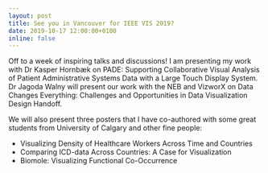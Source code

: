 ```yaml
---
layout: post
title: See you in Vancouver for IEEE VIS 2019?
date: 2019-10-17 12:00:00+0100
inline: false
---
```

Off to a week of inspiring talks and discussions! I am presenting my work with Dr Kasper Hornbæk on PADE: Supporting Collaborative Visual Analysis of Patient Administrative Systems Data with a Large Touch Display System. Dr Jagoda Walny will present our work with the NEB and VizworX on Data Changes Everything: Challenges and Opportunities in Data Visualization Design Handoff.

We will also present three posters that I have co-authored with some great students from University of Calgary and other fine people:

* Visualizing Density of Healthcare Workers Across Time and Countries
* Comparing ICD-data Across Countries: A Case for Visualization
* Biomole: Visualizing Functional Co-Occurrence
